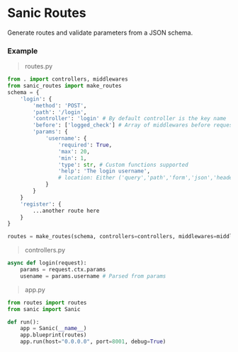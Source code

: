 # Sanic Routes
Generate routes and validate parameters from a JSON schema.

### Example

> routes.py

```python
from . import controllers, middlewares
from sanic_routes import make_routes
schema = {
	'login': {
		'method': 'POST',
		'path': '/login',
		'controller': 'login' # By default controller is the key name
		'before': ['logged_check'] # Array of middlewares before request
		'params': {
			'username': {
				'required': True,
				'max': 20,
				'min': 1,
				'type': str, # Custom functions supported
				'help': 'The login username',
				# location: Either ('query','path','form','json','headers','cookies') Default is 'form' for post requests
			}
		}
	}
	'register': {
		...another route here
	}
}

routes = make_routes(schema, controllers=controllers, middlewares=middlewares)
```

> controllers.py
```python
async def login(request):
	params = request.ctx.params
	usename = params.username # Parsed from params
```

> app.py
```python
from routes import routes
from sanic import Sanic

def	run():
	app = Sanic(__name__)
	app.blueprint(routes)
	app.run(host="0.0.0.0", port=8001, debug=True)
```